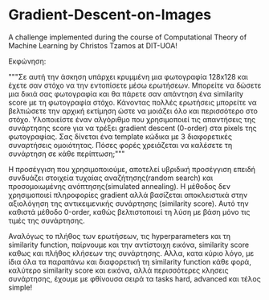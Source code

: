 # Gradient-Descent-on-Images
A challenge implemented during the course of Computational Theory of  Machine Learning by Christos Tzamos at DIT-UOA!

Εκφώνηση:

"""Σε αυτή την άσκηση υπάρχει κρυμμένη μια φωτογραφία 128x128 και έχετε σαν στόχο να την εντοπίσετε μέσω ερωτήσεων.
Μπορείτε να δώσετε μια δικιά σας φωτογραφία και θα πάρετε σαν απάντηση ένα similarity score με τη φωτογραφία στόχο.
Κάνοντας πολλές ερωτήσεις μπορείτε να βελτιώσετε την αρχική εκτίμηση ώστε να μοιάζει όλο και περισσότερο στο στόχο.
Υλοποιείστε έναν αλγόριθμο που χρησιμοποιεί τις απαντήσεις της συνάρτησης score για να τρέξει gradient descent (0-order)
στα pixels της φωτογραφίας. Σας δίνεται ένα template κώδικα με 3 διαφορετικές συναρτήσεις ομοιότητας. 
Πόσες φορές χρειάζεται να καλέσετε τη συνάρτηση σε κάθε περίπτωση;"""

Η προσέγγιση που χρησιμοποιούμε, αποτελεί υβριδική προσέγγιση επειδή συνδυάζει στοιχεία τυχαίας αναζήτησης(random search)
και προσομοιωμένης ανόπτησης(simulated annealing). 
Η μέθοδος δεν χρησιμοποιεί πληροφορίες gradient αλλά βασίζεται αποκλειστικά στην αξιολόγηση της αντικειμενικής συνάρτησης (similarity score). 
Αυτό την καθιστά μέθοδο 0-order, καθώς βελτιστοποιεί τη λύση με βάση μόνο τις τιμές της συνάρτησης.

Αναλόγως το πλήθος των ερωτήσεων, τις hyperparameters και τη similarity function, παίρνουμε και την αντίστοιχη εικόνα, similarity score καθως και πλήθος κλήσεων
της συνάρτησης. Αλλα, κατα κύριο λόγο, με ίδια όλα τα παραπάνω και διαφορετική τη similarity function κάθε φορά, καλύτερο similarity score και εικόνα, αλλά περισσότερες κλησεις συνάρτησης, έχουμε με φθίνουσα σειρά τα tasks hard, advanced και τέλος simple!